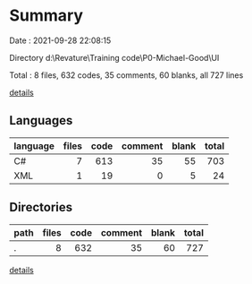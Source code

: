 # Summary

Date : 2021-09-28 22:08:15

Directory d:\Revature\Training code\P0-Michael-Good\UI

Total : 8 files,  632 codes, 35 comments, 60 blanks, all 727 lines

[details](details.md)

## Languages
| language | files | code | comment | blank | total |
| :--- | ---: | ---: | ---: | ---: | ---: |
| C# | 7 | 613 | 35 | 55 | 703 |
| XML | 1 | 19 | 0 | 5 | 24 |

## Directories
| path | files | code | comment | blank | total |
| :--- | ---: | ---: | ---: | ---: | ---: |
| . | 8 | 632 | 35 | 60 | 727 |

[details](details.md)